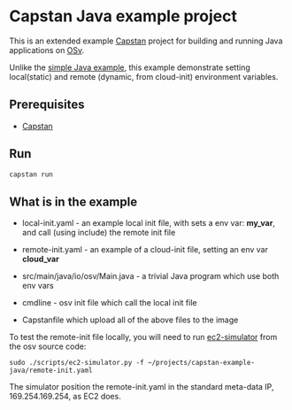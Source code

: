 # Capstan Java example project

This is an extended example [Capstan](https://github.com/cloudius-systems/capstan)
project for building and running Java applications on
[OSv](http://osv.io/).

Unlike the
[simple Java example](https://github.com/cloudius-systems/capstan-example-java),
this example demonstrate setting local(static) and remote (dynamic, from cloud-init) environment variables.

## Prerequisites
* [Capstan](https://github.com/cloudius-systems/capstan)


## Run
``` sh
capstan run 
```

## What is in the example
* local-init.yaml - an example local init file, with sets a env var:
  **my_var**, and call (using include) the remote init file

* remote-init.yaml - an example of a cloud-init file, setting an env
  var **cloud_var**

* src/main/java/io/osv/Main.java - a trivial Java program which use
  both env vars

* cmdline - osv init file which call the local init file

* Capstanfile which upload all of the above files to the image

To test the remote-init file locally, you will need to run
[ec2-simulator](https://github.com/cloudius-systems/osv/blob/master/scripts/ec2-simulator.py)
from the osv source code:
```
sudo ./scripts/ec2-simulator.py -f ~/projects/capstan-example-java/remote-init.yaml
```
The simulator position the remote-init.yaml in the standard meta-data
IP, 169.254.169.254, as EC2 does.


